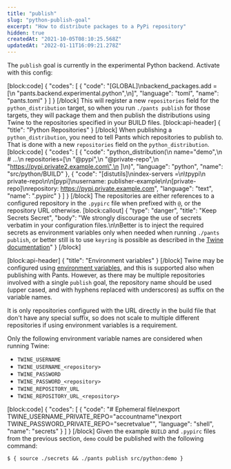 ```yaml
---
title: "publish"
slug: "python-publish-goal"
excerpt: "How to distribute packages to a PyPi repository"
hidden: true
createdAt: "2021-10-05T08:10:25.568Z"
updatedAt: "2022-01-11T16:09:21.278Z"
---
```

The `publish` goal is currently in the experimental Python backend. Activate with this config:

[block:code]
{
  "codes": [
    {
      "code": "[GLOBAL]\nbackend_packages.add = [\n  \"pants.backend.experimental.python\",\n]",
      "language": "toml",
      "name": "pants.toml"
    }
  ]
}
[/block]
This will register a new `repositories` field for the `python_distribution` target, so when you run `./pants publish` for those targets, they will package  them and then publish the distributions using Twine to the repositories specified in your BUILD files.
[block:api-header]
{
  "title": "Python Repositories"
}
[/block]
When publishing a `python_distribution`, you need to tell Pants which repositories to publish to. That is done with a new `repositories` field on the `python_distribution`.
[block:code]
{
  "codes": [
    {
      "code": "python_distribution(\n  name=\"demo\",\n  # ...\n  repositories=[\n    \"@pypi\",\n    \"@private-repo\",\n    \"https://pypi.private2.example.com\",\n  ]\n)",
      "language": "python",
      "name": "src/python/BUILD"
    },
    {
      "code": "[distutils]\nindex-servers =\n\tpypi\n  private-repo\n\n[pypi]\nusername: publisher-example\n\n[private-repo]\nrepository: https://pypi.private.example.com",
      "language": "text",
      "name": ".pypirc"
    }
  ]
}
[/block]
The repositories are either references to a configured repository in the `.pypirc` file when prefixed with `@`, or the repository URL otherwise.
[block:callout]
{
  "type": "danger",
  "title": "Keep Secrets Secret",
  "body": "We strongly discourage the use of secrets verbatim in your configuration files.\n\nBetter is to inject the required secrets as environment variables only when needed when running `./pants publish`, or better still is to use `keyring` is possible as described in the [Twine documentation](https://twine.readthedocs.io/en/latest/#keyring-support)"
}
[/block]

[block:api-header]
{
  "title": "Environment variables"
}
[/block]
Twine may be configured using [environment variables](https://twine.readthedocs.io/en/latest/#environment-variables), and this is supported also when publishing with Pants. However, as there may be multiple repositories involved with a single `publish` goal, the repository name should be used (upper cased, and with hyphens replaced with underscores) as suffix on the variable names.

It is only repositories configured with the URL directly in the build file that don't have any special suffix, so does not scale to multiple different repositories if using environment variables is a requirement.

Only the following environment variable names are considered when running Twine:
* `TWINE_USERNAME` 
* `TWINE_USERNAME_<repository>`
* `TWINE_PASSWORD`
* `TWINE_PASSWORD_<repository>`
* `TWINE_REPOSITORY_URL`
* `TWINE_REPOSITORY_URL_<repository>`

[block:code]
{
  "codes": [
    {
      "code": "# Ephemeral file\nexport TWINE_USERNAME_PRIVATE_REPO=\"accountname\"\nexport TWINE_PASSWORD_PRIVATE_REPO=\"secretvalue\"",
      "language": "shell",
      "name": "secrets"
    }
  ]
}
[/block]
Given the example `BUILD` and `.pypirc` files from the previous section, `demo` could be published with the following command:

```shell
$ { source ./secrets && ./pants publish src/python:demo }
```